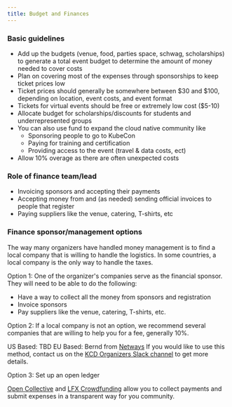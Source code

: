 ```yaml
---
title: Budget and Finances
---
```


### Basic guidelines

* Add up the budgets (venue, food, parties space, schwag, scholarships) to generate a total event budget to determine the amount of money needed to cover costs
* Plan on covering most of the expenses through sponsorships to keep ticket prices low
* Ticket prices should generally be somewhere between $30 and $100, depending on location, event costs, and event format
* Tickets for virtual events should be free or extremely low cost ($5-10)
* Allocate budget for scholarships/discounts for students and underrepresented groups
* You can also use fund to expand the cloud native community like 
  * Sponsoring people to go to KubeCon
  * Paying for training and certification
  * Providing access to the event (travel & data costs, ect)
* Allow 10% overage as there are often unexpected costs

### Role of finance team/lead

* Invoicing sponsors and accepting their payments
* Accepting money from and (as needed) sending official invoices to people that register
* Paying suppliers like the venue, catering, T-shirts, etc

### Finance sponsor/management options
The way many  organizers have handled money management is to find a local company that is willing to handle the logistics. In some countries, a local company is the only way to handle the taxes.

Option 1: One of the organizer's companies serve as the financial sponsor. They will need to be able to do the following:

* Have a way to collect all the money from sponsors and registration
* Invoice sponsors 
* Pay suppliers like the venue, catering, T-shirts, etc.

Option 2: If a local company is not an option, we recommend several companies that are willing to help you for a fee, generally 10%. 

US Based: TBD
EU Based: Bernd from [Netways](http://www.netways.com)
If you would like to use this method, contact us on the [KCD Organizers Slack channel](https://cloud-native.slack.com/archives/CN6LBV16G) to get more details.

Option 3: Set up an open ledger

[Open Collective](https://opencollective.com/) and [LFX Crowdfunding](https://crowdfunding.lfx.linuxfoundation.org/#events) allow you to collect payments and submit expenses in a transparent way for you community.


